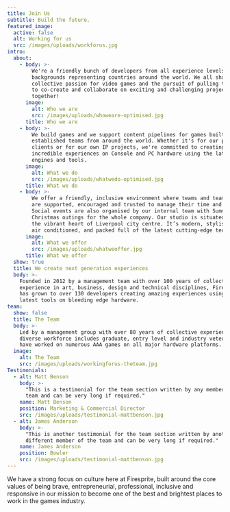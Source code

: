 ```yaml
---
title: Join Us
subtitle: Build the future.
featured_image:
  active: false
  alt: Working for us
  src: /images/uploads/workforus.jpg
intro:
  about:
    - body: >-
        We're a friendly bunch of developers from all experience levels and
        backgrounds representing countries around the world. We all share a
        collective passion for video games and the pursuit of pulling together
        to co-create and collaborate on exciting and challenging projects
        together!
      image:
        alt: Who we are
        src: /images/uploads/whoweare-optimised.jpg
      title: Who we are
    - body: >-
        We build games and we support content pipelines for games built by
        established teams from around the world. Whether it's for our partner
        clients or for our own IP projects, we're committed to creating
        incredible experiences on Console and PC hardware using the latest
        engines and tools.
      image:
        alt: What we do
        src: /images/uploads/whatwedo-optimised.jpg
      title: What we do
    - body: >-
        We offer a friendly, inclusive environment where teams and team members
        are supported, encouraged and trusted to manage their time and workflow.
        Social events are also organised by our internal team with Summer and
        Christmas outings for the whole company. Our studio is situated right in
        the vibrant heart of Liverpool city centre. It’s modern, stylish, and
        air conditioned, and packed full of the latest cutting-edge technology.
      image:
        alt: What we offer
        src: /images/uploads/whatweoffer.jpg
      title: What we offer
  show: true
  title: We create next generation experiences
  body: >-
    Founded in 2012 by a management team with over 100 years of collective
    experience in art, business, design and technical disciplines, Firesprite
    has grown to over 130 developers creating amazing experiences using the very
    latest tools on bleeding edge hardware.
team:
  show: false
  title: The Team
  body: >-
    Led by a management group with over 80 years of collective experience our
    diverse workforce includes graduate, entry level and industry veterans who
    have worked on numerous AAA games on all major hardware platforms.
  image:
    alt: The Team
    src: /images/uploads/workingforus-theteam.jpg
Testimonials:
  - alt: Matt Benson
    body: >-
      "This is a testimonial for the team section written by any member of the
      team and can be very long if required."
    name: Matt Benson
    position: Marketing & Commercial Director
    src: /images/uploads/testimonial-mattbenson.jpg
  - alt: James Anderson
    body: >-
      "This is another testimonial for the team section written by another
      different member of the team and can be very long if required."
    name: James Anderson
    position: Bowler
    src: /images/uploads/testimonial-mattbenson.jpg
---
```

We have a strong focus on culture here at Firesprite, built around the core values of being brave, entrepreneurial, professional, inclusive and responsive in our mission to become one of the best and brightest places to work in the games industry.
